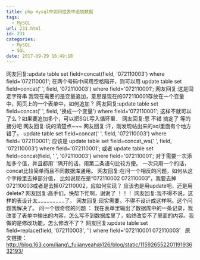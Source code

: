```yaml
---
title: php mysql中如何往表中追加数据
tags:
  - MySQL
url: 231.html
id: 231
categories:
  - MySQL
  - SQL
date: 2017-09-29 16:49:18
---
```


网友回复:update table set field=concat(field, '072110003') where field='072110001'; 在两个号码中间用空格隔开，则可以用 update table set field=concat(' ', field, '072110003') where field='072110001'; 网友回复:这是固定字符串 我现在需要的是变量追加，意思是现在的072110001存放在一个变量中，网页上的一个表单中，如何追加？ 网友回复:update table set field=concat(' ', field, '换成一个变量') where field='072110001'; 这样不就可以了么？如果要追加多个，可以把SQL写入循环里． 网友回复:恩 不错 搞定了 等的接分吧 网友回复:说的清楚点~~~ 网友回复:汗，刚发现帖出来的sql里面有个地方错了。 update table set field=concat(' ', field, '072110003') where field='072110001'; 应该是 update table set field=concat\_ws(' ', field, '072110003') where field='072110001'; 或者 update table set field=concat(field, ' ', '072110003') where field='072110001'; 对于需要一次添加多个值，并且都用' '隔开的话，用第二条语句比较方便。 一次只用一个的话，concat比较简单而且不同数据库通用。 网友回复:在问一个相反的问题，如何从这个字段里去掉部分值， 比如说现在是“072110002 072110003”，我要去掉072110003或者是去掉072110002，应如何实现？ 应该也是用update吧，还是用delete? 网友回复:高手们，快帮下忙啊，谢谢了 ！！！ 网友回复:我不得不说，这样的表设计太………………了。 网友回复:现实需要，不得不设计成这样啊。这个问题我解决了。 问一个很奇怪的问题 ： 我在表单里输出了数据库中的一条记录，我改变了表单中输出的内容，怎么写不到数据库里了，始终改变不了里面的内容。我做的是修改功能，怎么修改不了？ 网友回复:update table set field=replace(field, '072110003', '') where field='072110001 072110003'   原文链接：http://blog.163.com/liang\_fujianyeah@126/blog/static/11592655220119193632193/